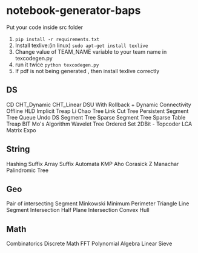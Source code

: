 # notebook-generator-baps

Put your code inside src folder

1. `pip install -r requirements.txt`
2. Install texlive:(in linux) `sudo apt-get install texlive`
3. Change value of TEAM_NAME variable to your team name in texcodegen.py
4. run it twice `python texcodegen.py`
5. If pdf is not being generated , then install texlive correctly 


DS
-----
CD
CHT_Dynamic
CHT_Linear
DSU With Rollback + Dynamic Connectivity Offline
HLD
Implicit Treap
Li Chao Tree
Link Cut Tree
Persistent Segment Tree
Queue Undo DS
Segment Tree
Sparse Segment Tree
Sparse Table
Treap
BIT
Mo's Algorithm
Wavelet Tree
Ordered Set
2DBit - Topcoder
LCA
Matrix Expo


String
-----
Hashing
Suffix Array
Suffix Automata
KMP
Aho Corasick
Z
Manachar
Palindromic Tree

Geo
---- 
Pair of intersecting Segment
Minkowski
Minimum Perimeter Triangle
Line Segment Intersection
Half Plane Intersection
Convex Hull

Math
----
Combinatorics
Discrete Math
FFT
Polynomial Algebra
Linear Sieve
